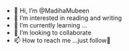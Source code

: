 - 👋 Hi, I’m @MadihaMubeen
- 👀 I’m interested in reading and writing 
- 🌱 I’m currently learning ...
- 💞️ I’m looking to collaborate
- 📫 How to reach me ...just follow🤝

<!---
MadihaMubeen/MadihaMubeen is a ✨ special ✨ repository because its `README.md` (this file) appears on your GitHub profile.
You can click the Preview link to take a look at your changes.
--->
